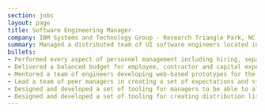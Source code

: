 ```yaml
---
section: jobs
layout: page
title: Software Engineering Manager
company: IBM Systems and Technology Group - Research Triangle Park, NC (07/2004 - 06/2006)
summary: Managed a distributed team of UI software engineers located in New York and North Carolina.
bullets:
- Performed every aspect of personnel management including hiring, separating, developing, promoting, mentoring and coaching, for a department of 18 employees.
- Delivered a balanced budget for employee, contractor and capital expenses in our cost recovery subdivision every year.
- Mentored a team of engineers developing web-based prototypes for the next generation of mainframe system administration tools.
- Lead a team of peer managers in creating a set of expectations and standards which were applied universally across a previously disjoint team.
- Designed and developed a set of tooling for managers to be able to allocate bonus budgets according to HR policy.
- Designed and developed a set of tooling for creating distribution lists, team rosters and organization charts with faceted browsing capability which still serves over 40,000 users per month.
---
```

